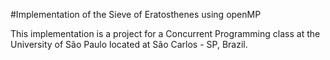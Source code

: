 #Implementation of the Sieve of Eratosthenes using openMP

This implementation is a project for a Concurrent Programming class at the University of São Paulo located at São Carlos - SP, Brazil.